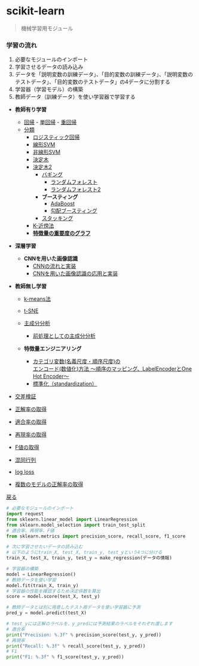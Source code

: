 # scikit-learn

> 機械学習用モジュール

### 学習の流れ

1. 必要なモジュールのインポート
2. 学習させるデータの読み込み
3. データを「説明変数の訓練データ」、「目的変数の訓練データ」、「説明変数のテストデータ」、「目的変数のテストデータ」の4データに分割する
4. 学習器（学習モデル）の構築
5. 教師データ（訓練データ）を使い学習器で学習する


- <b>教師有り学習</b>
  - [回帰](./scikit-learn/回帰.md)
    	- [単回帰](./scikit-learn/線形単回帰.md)
    	- [重回帰](./scikit-learn/線形重回帰.md)
  - [分類](./scikit-learn/分類.md)
  	- [ロジスティック回帰](./scikit-learn/ロジスティック回帰.md)
  	- [線形SVM](./scikit-learn/線形SVM.md)
  	- [非線形SVM](./scikit-learn/非線形SVM.md)
	- [決定木](./scikit-learn/DecisionTreeClassifier/DecisionTreeClassifier.md)
  	- [決定木2](./scikit-learn/決定木.md)
		- [バギング](./scikit-learn/BaggingClassifier/BaggingClassifier.md)
			- [ランダムフォレスト](./scikit-learn/RandomForestClassifier/RandomForestClassifier.md)
  			- [ランダムフォレスト2](./scikit-learn/ランダムフォレスト.md)
	  	- **ブースティング**
			- [AdaBoost](./scikit-learn/AdaBoostClassifier/AdaBoostClassifier.md)
			- [勾配ブースティング](./scikit-learn/GradientBoostingClassifier/GradientBoostingClassifier.md)
		- [スタッキング](./scikit-learn/Stacking/Stacking.md)
  	- [K-近傍法](./scikit-learn/K-NN.md)
	- [**特徴量の重要度のグラフ**](./scikit-learn/feature_importance/feature_importance.md)
- **深層学習**
	- **CNNを用いた画像認識**
		- [CNNの流れと実装](./Library/scikit-learn/CNN1/CNN1.md)
		- [CNNを用いた画像認識の応用と実装](./Library/scikit-learn/CNN2/CNN2.md)
- <b>教師無し学習</b>
	- [k-means法](./scikit-learn/k-means.md)
	- [t-SNE](./scikit-learn/t-sne.md)

	- [主成分分析](./scikit-learn/PCA.md)
		- [前処理としての主成分分析](./scikit-learn/beforePCA.md)
	- <b>特徴量エンジニアリング</b>
		- [カテゴリ変数(名義尺度・順序尺度)の<br>エンコード(数値化)方法 ～順序のマッピング、LabelEncoderとOne Hot Encoder～](./scikit-learn/LabelEncoderOneHotEncoder.md)
		- [標準化（standardization）](./scikit-learn/standardization.md)
- [交差検証](./scikit-learn/交差検証.md)
- [正解率の取得](./scikit-learn/正解率.md)
- [適合率の取得](./scikit-learn/適合率.md)
- [再現率の取得](./scikit-learn/再現率.md)
- [F値の取得](./scikit-learn/F値.md)
- [混同行列](./scikit-learn/混同行列.md)
- [log loss](./scikit-learn/logloss.md)

- [複数のモデルの正解率の取得](./scikit-learn/複数のモデル.md)

[戻る](../Overallview.md)



```python
# 必要なモジュールのインポート
import request
from sklearn.linear_model import LinearRegression
from sklearn.model_selection import train_test_split
# 適合率、再現率、F値
from sklearn.metrics import precision_score, recall_score, f1_score

# 次に学習させたいデータの読み込む
# 以下のようにtrain_X, test_X, train_y, test_yという4つに分ける
train_X, test_X, train_y, test_y = make_regression(データの情報)

# 学習器の構築
model = LinearRegression()
# 教師データを使い学習
model.fit(train_X, train_y)
# 学習器の性能を確認するため決定係数を算出
score = model.score(test_X, test_y)

# 教師データとは別に用意したテスト用データを使い学習器に予測
pred_y = model.predict(test_X)

# test_yには正解のラベルを、y_predには予測結果のラベルをそれぞれ渡します
# 適合率
print("Precision: %.3f" % precision_score(test_y, y_pred))
# 再現率
print("Recall: %.3f" % recall_score(test_y, y_pred))
# F1
print("F1: %.3f" % f1_score(test_y, y_pred))

```